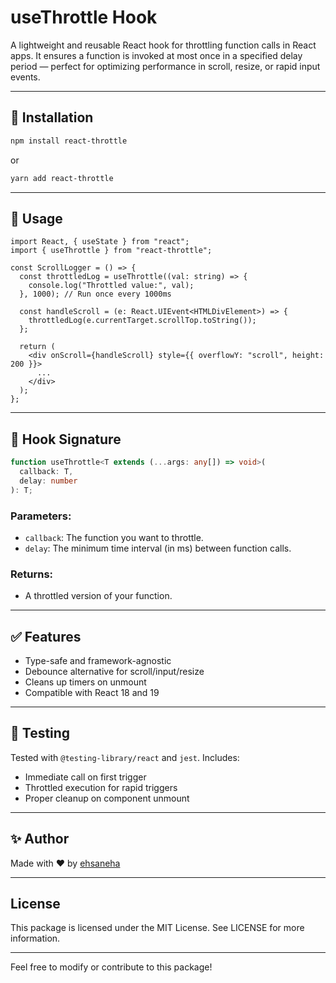 # useThrottle Hook

A lightweight and reusable React hook for throttling function calls in React apps. It ensures a function is invoked at most once in a specified delay period — perfect for optimizing performance in scroll, resize, or rapid input events.

---

## 🚀 Installation

```bash
npm install react-throttle
```

or

```bash
yarn add react-throttle
```

---

## 🔧 Usage

```tsx
import React, { useState } from "react";
import { useThrottle } from "react-throttle";

const ScrollLogger = () => {
  const throttledLog = useThrottle((val: string) => {
    console.log("Throttled value:", val);
  }, 1000); // Run once every 1000ms

  const handleScroll = (e: React.UIEvent<HTMLDivElement>) => {
    throttledLog(e.currentTarget.scrollTop.toString());
  };

  return (
    <div onScroll={handleScroll} style={{ overflowY: "scroll", height: 200 }}>
      ...
    </div>
  );
};
```

---

## 🧠 Hook Signature

```ts
function useThrottle<T extends (...args: any[]) => void>(
  callback: T,
  delay: number
): T;
```

### Parameters:

- `callback`: The function you want to throttle.
- `delay`: The minimum time interval (in ms) between function calls.

### Returns:

- A throttled version of your function.

---

## ✅ Features

- Type-safe and framework-agnostic
- Debounce alternative for scroll/input/resize
- Cleans up timers on unmount
- Compatible with React 18 and 19

---

## 🧪 Testing

Tested with `@testing-library/react` and `jest`. Includes:

- Immediate call on first trigger
- Throttled execution for rapid triggers
- Proper cleanup on component unmount

---

## ✨ Author

Made with ❤️ by [ehsaneha](https://github.com/ehsaneha)

---

## License

This package is licensed under the MIT License. See LICENSE for more information.

---

Feel free to modify or contribute to this package!

```

```
